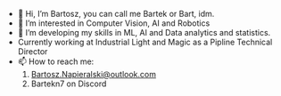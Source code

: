 - 👋 Hi, I’m Bartosz, you can call me Bartek or Bart, idm.
- 👀 I’m interested in Computer Vision, AI and Robotics
- 🌱 I’m developing my skills in ML, AI and Data analytics and statistics.
- Currently working at Industrial Light and Magic as a Pipline Technical Director
- 📫 How to reach me: 
  1.  Bartosz.Napieralski@outlook.com
  2.  Bartekn7 on Discord
  
<!---
Bart3Kn/Bart3Kn is a ✨ special ✨ repository because its `README.md` (this file) appears on your GitHub profile.
You can click the Preview link to take a look at your changes.
--->
